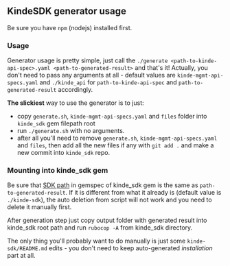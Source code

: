 ## KindeSDK generator usage

Be sure you have `npm` (nodejs) installed first.

### Usage
Generator usage is pretty simple, just call the `./generate <path-to-kinde-api-spec>.yaml <path-to-generated-result>`
and that's it! Actually, you don't need to pass any arguments at all - default values are `kinde-mgmt-api-specs.yaml` and
`./kinde_api` for `path-to-kinde-api-spec` and `path-to-generated-result` accordingly.

**The slickiest** way to use the generator is to just:
- copy `generate.sh`, `kinde-mgmt-api-specs.yaml` and `files` folder into `kinde_sdk` gem filepath root
- run `./generate.sh` with no arguments.
- after all you'll need to remove `generate.sh`, `kinde-mgmt-api-specs.yaml` and `files`, then add all the new files if any with `git add .` and make a new commit into `kinde_sdk` repo.

### Mounting into kinde_sdk gem
Be sure that [SDK path](https://github.com/kinde-oss/kinde-ruby-sdk/blob/main/kinde_sdk.gemspec#L3) in gemspec of kinde_sdk gem
is the same as `path-to-generated-result`. If it is different from what it already is (default value is `./kinde-sdk`),
the auto deletion from script will not work and you need to delete it manually first.

After generation step just copy output folder with generated result into kinde_sdk root path and run `rubocop -A` from kinde_sdk directory.

The only thing you'll probably want to do manually is just some `kinde-sdk/README.md` edits - you don't need to keep
auto-generated *installation* part at all.


